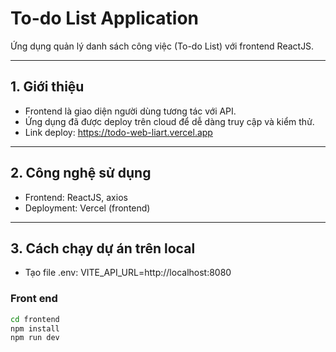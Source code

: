 # To-do List Application

Ứng dụng quản lý danh sách công việc (To-do List) với frontend ReactJS.

---

## 1. Giới thiệu

- Frontend là giao diện người dùng tương tác với API.
- Ứng dụng đã được deploy trên cloud để dễ dàng truy cập và kiểm thử.
- Link deploy: https://todo-web-liart.vercel.app

---

## 2. Công nghệ sử dụng

- Frontend: ReactJS, axios
- Deployment: Vercel (frontend)

---

## 3. Cách chạy dự án trên local

- Tạo file .env: VITE_API_URL=http://localhost:8080

### Front end

```bash
cd frontend
npm install
npm run dev




